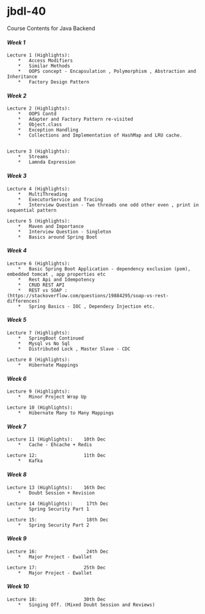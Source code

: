 # jbdl-40
Course Contents for Java Backend

#### **_Week 1_**
    Lecture 1 (Highlights):
        *   Access Modifiers
        *   Similar Methods
        *   OOPS concept - Encapsulation , Polymorphism , Abstraction and Inheritance
        *   Factory Design Pattern


#### **_Week 2_**
    Lecture 2 (Highlights):
        *   OOPS Contd
        *   Adapter and Factory Pattern re-visited
        *   Object.class
        *   Exception Handling
        *   Collections and Implementation of HashMap and LRU cache.


    Lecture 3 (Highlights):
        *   Streams
        *   Lamnda Expression

#### **_Week 3_**
    Lecture 4 (Highlights):
        *   MultiThreading
        *   ExecutorService and Tracing
        *   Interview Question - Two threads one odd other even , print in sequential pattern

    Lecture 5 (Highlights):
        *   Maven and Importance
        *   Interview Question - Singleton
        *   Basics around Spring Boot

#### **_Week 4_**
    Lecture 6 (Highlights):
        *   Basic Spring Boot Application - dependency exclusion (pom),  embedded tomcat , app properties etc
        *   Rest Api and Idempotency
        *   CRUD REST API 
        *   REST vs SOAP : (https://stackoverflow.com/questions/19884295/soap-vs-rest-differences)
        *   Spring Basics - IOC , Dependecy Injection etc.

#### **_Week 5_**
    Lecture 7 (Highlights):
        *   SpringBoot Continued
        *   Mysql vs No Sql
        *   Distributed Lock , Master Slave - CDC

    Lecture 8 (Highlights):
        *   Hibernate Mappings
#### **_Week 6_**
    Lecture 9 (Highlights):
        *   Minor Project Wrap Up

    Lecture 10 (Highlights):
        *   Hibernate Many to Many Mappings
#### **_Week 7_**
    Lecture 11 (Highlights):    10th Dec
        *   Cache - Ehcache + Redis

    Lecture 12:                 11th Dec
        *   Kafka
#### **_Week 8_**
    Lecture 13 (Highlights):    16th Dec
        *   Doubt Session + Revision

    Lecture 14 (Highlights):     17th Dec
        *   Spring Security Part 1

    Lecture 15:                  18th Dec
        *   Spring Security Part 2
#### **_Week 9_**
    Lecture 16:                  24th Dec
        *   Major Project - Ewallet

    Lecture 17:                 25th Dec
        *   Major Project - Ewallet
#### **_Week 10_**
    Lecture 18:                 30th Dec
        *   Singing Off. (Mixed Doubt Session and Reviews) 
